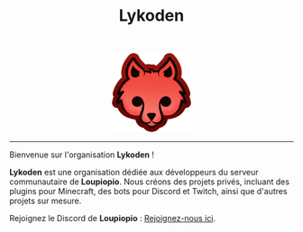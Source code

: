 <h1 align="center">Lykoden</h1><br>

<p align="center">
  <a href="https://www.lykoden.com/">
    <img src="https://github.com/lykoden/.github/blob/master/profile/Lykoden.png?raw=true" alt="Lykoden logo" height="140">
  </a>
</p>

----

Bienvenue sur l'organisation **Lykoden** !

**Lykoden** est une organisation dédiée aux développeurs du serveur communautaire de **Loupiopio**. Nous créons des projets privés, incluant des plugins pour Minecraft, des bots pour Discord et Twitch, ainsi que d'autres projets sur mesure.

Rejoignez le Discord de **Loupiopio** : [Rejoignez-nous ici](https://discord.gg/ErnU9Juhyc).
